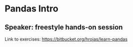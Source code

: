 # Pandas Intro
## Speaker: freestyle hands-on session

Link to exercises: https://bitbucket.org/hrojas/learn-pandas
